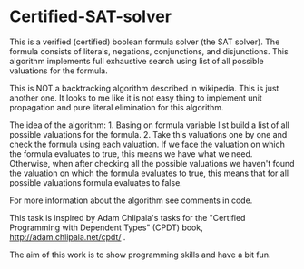 # Certified-SAT-solver

This is a verified (certified) boolean formula solver (the SAT solver).
The formula consists of literals, negations, conjunctions, and disjunctions.
This algorithm implements full exhaustive search using list of all possible
valuations for the formula.

This is NOT a backtracking algorithm described in wikipedia.
This is just another one. It looks to me like it is not easy thing
to implement unit propagation and pure literal elimination for this
algorithm. 

The idea of the algorithm:
    1. Basing on formula variable list build a list of all possible 
       valuations for the formula.
    2. Take this valuations one by one and check the formula using each
       valuation. If we face the valuation on which the formula evaluates to
       true, this means we have what we need. Otherwise, when after checking 
       all the possible valuations we haven't found the valuation on which
       the formula evaluates to true, this means that for all possible 
       valuations formula evaluates to false.
	   
For more information about the algorithm see comments in code.

This task is inspired by Adam Chlipala's tasks for the 
"Certified Programming with Dependent Types" (CPDT) book, 
http://adam.chlipala.net/cpdt/ .

The aim of this work is to show programming skills and have a bit fun.
